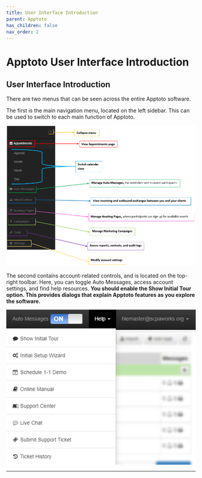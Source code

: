 ```yaml
---
title: User Interface Introduction
parent: Apptoto
has_children: false
nav_order: 2
---
```


# Apptoto User Interface Introduction

<!-- MAIN NAVIGATION -->
## User Interface Introduction

There are two menus that can be seen across the entire Apptoto software.

The first is the main navigation menu, located on the left sidebar. This can be used to switch to each main function of Apptoto.

<a class="image" href="/assets/apptoto/mainNavigation.png"><img src="/assets/apptoto/mainNavigation.png" /></a>

The second contains account-related controls, and is located on the top-right toolbar. Here, you can toggle Auto Messages, access account settings, and find help resources. **You should enable the **Show Initial Tour** option. This provides dialogs that explain Apptoto features as you explore the software.**

<a class="image" href="/assets/apptoto/mainMenu.png"><img src="/assets/apptoto/mainMenu.png" /></a>

<hr class="divider">
